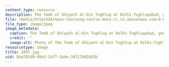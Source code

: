 ```yaml
---
content_type: resource
description: The Tomb of Ghiyath al-Din Tughluq at Delhi-Tughluqabad, general view.
file: /media/https%3A/open-learning-course-data-rc.s3.amazonaws.com/4-614-religious-architecture-and-islamic-cultures-fall-2002/bba781d0d0e32a773a4e34f170426d3b_1097.jpg
file_type: image/jpeg
image_metadata:
  caption: The Tomb of Ghiyath al-Din Tughluq at Delhi-Tughluqabad, general view.
  credit: ''
  image-alt: Photo of The Tomb of Ghiyath al-Din Tughluq at Delhi-Tughluqabad
resourcetype: Image
title: 1097.jpg
uid: bba781d0-d0e3-2a77-3a4e-34f170426d3b
---
```

